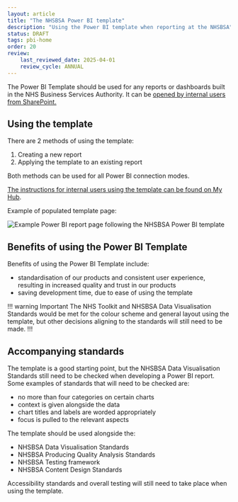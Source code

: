 ```yaml
---
layout: article
title: "The NHSBSA Power BI template"
description: "Using the Power BI template when reporting at the NHSBSA"
status: DRAFT
tags: pbi-home
order: 20
review:
    last_reviewed_date: 2025-04-01
    review_cycle: ANNUAL
---
```

The Power BI Template should be used for any reports or dashboards built in the NHS Business Services Authority. It can be [opened by internal users from SharePoint.][template]  
  
## Using the template  
  
There are 2 methods of using the template:  
  
1. Creating a new report
2. Applying the template to an existing report  
  
Both methods can be used for all Power BI connection modes.  
  
[The instructions for internal users using the template can be found on My Hub][instructions].  
  
Example of populated template page:  
  
![Example Power BI report page following the NHSBSA Power BI template](../images/template-page.png)
  
## Benefits of using the Power BI Template  
  
Benefits of using the Power BI Template include:  
  
- standardisation of our products and consistent user experience, resulting in increased quality and trust in our products
- saving development time, due to ease of using the template  
  
!!! warning Important
The NHS Toolkit and NHSBSA Data Visualisation Standards would be met for the colour scheme and general layout using the template, but other decisions aligning to the standards will still need to be made.
!!!  
  
## Accompanying standards  
  
The template is a good starting point, but the NHSBSA Data Visualisation Standards still need to be checked when developing a Power BI report.  
Some examples of standards that will need to be checked are:    
  
- no more than four categories on certain charts
- context is given alongside the data
- chart titles and labels are worded appropriately
- focus is pulled to the relevant aspects  
  
The template should be used alongside the:  
  
- NHSBSA Data Visualisation Standards
- NHSBSA Producing Quality Analysis Standards
- NHSBSA Testing framework
- NHSBSA Content Design Standards  
  
Accessibility standards and overall testing will still need to take place when using the template.

[template]: https://nhsbsauk.sharepoint.com/:f:/r/sites/DataandAnalyticsCommunities/Shared%20Documents/Power%20BI/Power%20BI%20Template?csf=1&web=1&e=XsRGNf
[instructions]: https://nhsbsauk.sharepoint.com/sites/DataandAnalyticsCommunities/SitePages/Power-BI-Template---Technical-instructions.aspx